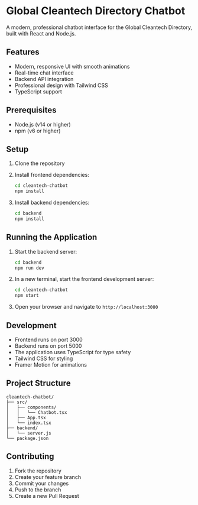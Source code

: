 # Global Cleantech Directory Chatbot

A modern, professional chatbot interface for the Global Cleantech Directory, built with React and Node.js.

## Features

- Modern, responsive UI with smooth animations
- Real-time chat interface
- Backend API integration
- Professional design with Tailwind CSS
- TypeScript support

## Prerequisites

- Node.js (v14 or higher)
- npm (v6 or higher)

## Setup

1. Clone the repository
2. Install frontend dependencies:
   ```bash
   cd cleantech-chatbot
   npm install
   ```

3. Install backend dependencies:
   ```bash
   cd backend
   npm install
   ```

## Running the Application

1. Start the backend server:
   ```bash
   cd backend
   npm run dev
   ```

2. In a new terminal, start the frontend development server:
   ```bash
   cd cleantech-chatbot
   npm start
   ```

3. Open your browser and navigate to `http://localhost:3000`

## Development

- Frontend runs on port 3000
- Backend runs on port 5000
- The application uses TypeScript for type safety
- Tailwind CSS for styling
- Framer Motion for animations

## Project Structure

```
cleantech-chatbot/
├── src/
│   ├── components/
│   │   └── Chatbot.tsx
│   ├── App.tsx
│   └── index.tsx
├── backend/
│   └── server.js
└── package.json
```

## Contributing

1. Fork the repository
2. Create your feature branch
3. Commit your changes
4. Push to the branch
5. Create a new Pull Request
